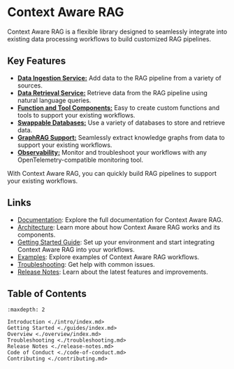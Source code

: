 <!--
SPDX-FileCopyrightText: Copyright (c) 2025 NVIDIA CORPORATION & AFFILIATES. All rights reserved.
SPDX-License-Identifier: Apache-2.0
 *
Licensed under the Apache License, Version 2.0 (the "License");
you may not use this file except in compliance with the License.
You may obtain a copy of the License at
 *
http://www.apache.org/licenses/LICENSE-2.0
 *
Unless required by applicable law or agreed to in writing, software
distributed under the License is distributed on an "AS IS" BASIS,
WITHOUT WARRANTIES OR CONDITIONS OF ANY KIND, either express or implied.
See the License for the specific language governing permissions and
limitations under the License.
-->


# Context Aware RAG

Context Aware RAG is a flexible library designed to seamlessly integrate into existing data processing workflows to build customized RAG pipelines.

## Key Features

- [**Data Ingestion Service:**](./overview/features.md#ingestion-strategies) Add data to the RAG pipeline from a variety of sources.
- [**Data Retrieval Service:**](./overview/features.md#retrieval-strategies) Retrieve data from the RAG pipeline using natural language queries.
- [**Function and Tool Components:**](./overview/architecture.md#components) Easy to create custom functions and tools to support your existing workflows.
- [**Swappable Databases:**](./overview/architecture.md#) Use a variety of databases to store and retrieve data.
- [**GraphRAG Support:**](./overview/architecture.md#) Seamlessly extract knowledge graphs from data to support your existing workflows.
- [**Observability:**](./overview/features.md#otel-and-metrics) Monitor and troubleshoot your workflows with any OpenTelemetry-compatible monitoring tool.


With Context Aware RAG, you can quickly build RAG pipelines to support your existing workflows.

## Links

 * [Documentation](./index.md): Explore the full documentation for Context Aware RAG.
 * [Architecture](./overview/architecture.md): Learn more about how Context Aware RAG works and its components.
 * [Getting Started Guide](./guides/index.md): Set up your environment and start integrating Context Aware RAG into your workflows.
 * [Examples](./guides/library.md#document-ingestion): Explore examples of Context Aware RAG workflows.
 * [Troubleshooting](./troubleshooting.md): Get help with common issues.
 * [Release Notes](./release-notes.md): Learn about the latest features and improvements.


## Table of Contents

```{toctree}
:maxdepth: 2

Introduction <./intro/index.md>
Getting Started <./guides/index.md>
Overview <./overview/index.md>
Troubleshooting <./troubleshooting.md>
Release Notes <./release-notes.md>
Code of Conduct <./code-of-conduct.md>
Contributing <./contributing.md>
```
